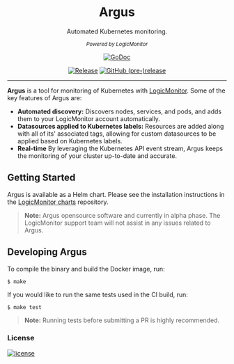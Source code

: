 <p align="center">
  <h1 align="center">Argus</h1>
  <p align="center">Automated Kubernetes monitoring.</p>
  <p align="center"><sub> <i>Powered by LogicMonitor</i></sub></p>
  <p align="center">
    <a href="https://godoc.org/github.com/logicmonitor/argus"><img alt="GoDoc" src="http://img.shields.io/badge/godoc-reference-blue.svg?style=flat-square"></a>
  </p>
  <p align="center">
    <a href="https://github.com/logicmonitor/argus/releases/latest"><img alt="Release" src="https://img.shields.io/github/release/logicmonitor/argus.svg?style=flat-square"></a>
    <a href="https://github.com/logicmonitor/argus/releases/latest"><img alt="GitHub (pre-)release" src="https://img.shields.io/github/release/logicmonitor/argus/all.svg?style=flat-square"></a>
  </p>
</p>

---

**Argus** is a tool for monitoring of Kubernetes with [LogicMonitor](https://www.logicmonitor.com). Some of the key features of Argus are:
-   **Automated discovery:** Discovers nodes, services, and pods, and adds them to your LogicMonitor account automatically.
-   **Datasources applied to Kubernetes labels:** Resources are added along with all of its' associated tags, allowing for custom datasources to be applied based on Kubernetes labels.
-   **Real-time** By leveraging the Kubernetes API event stream, Argus keeps the monitoring of your cluster up-to-date and accurate.

Getting Started
---------------
Argus is available as a Helm chart. Please see the installation instructions in the [LogicMonitor charts](https://github.com/logicmonitor/k8s-charts) repository.
> **Note:** Argus opensource software and currently in alpha phase. The LogicMonitor support team will not assist in any issues related to Argus.

Developing Argus
----------------
To compile the binary and build the Docker image, run:
```
$ make
```

If you would like to run the same tests used in the CI build, run:
```
$ make test
```
> **Note:** Running tests before submitting a PR is highly recommended.

### License
[![license](https://img.shields.io/github/license/logicmonitor/k8s-argus.svg?style=flat-square)](https://github.com/logicmonitor/k8s-argus/blob/master/LICENSE)
